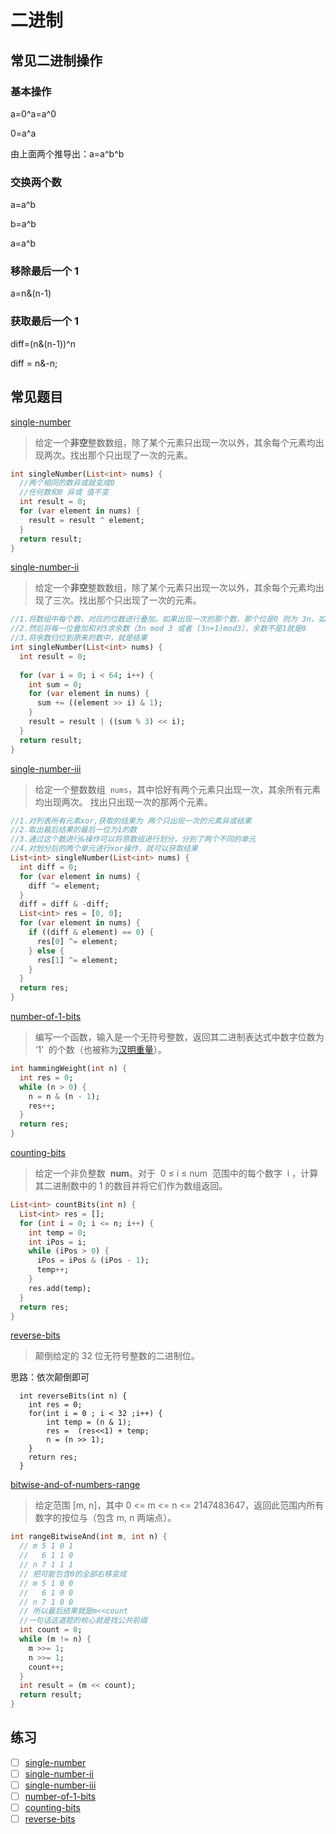 # 二进制

## 常见二进制操作

### 基本操作

a=0^a=a^0

0=a^a

由上面两个推导出：a=a^b^b

### 交换两个数

a=a^b

b=a^b

a=a^b

### 移除最后一个 1

a=n&(n-1)

### 获取最后一个 1

diff=(n&(n-1))^n

diff = n&-n;

## 常见题目

[single-number](https://leetcode-cn.com/problems/single-number/)

> 给定一个**非空**整数数组，除了某个元素只出现一次以外，其余每个元素均出现两次。找出那个只出现了一次的元素。

```dart
int singleNumber(List<int> nums) {
  //两个相同的数异或就变成0
  //任何数和0 异或 值不变
  int result = 0;
  for (var element in nums) {
    result = result ^ element;
  }
  return result;
}

```

[single-number-ii](https://leetcode-cn.com/problems/single-number-ii/)

> 给定一个**非空**整数数组，除了某个元素只出现一次以外，其余每个元素均出现了三次。找出那个只出现了一次的元素。

```dart
//1.将数组中每个数，对应的位数进行叠加。如果出现一次的那个数，那个位是0 则为 3n，如果 是1则是3n+1 
//2.然后将每一位叠加和对3求余数（3n mod 3 或者 (3n+1)mod3），余数不是1就是0
//3.将余数归位到原来的数中，就是结果
int singleNumber(List<int> nums) {
  int result = 0;
  
  for (var i = 0; i < 64; i++) {
    int sum = 0;
    for (var element in nums) {
      sum += ((element >> i) & 1);
    }
    result = result | ((sum % 3) << i);
  }
  return result;
}
```

[single-number-iii](https://leetcode-cn.com/problems/single-number-iii/)

> 给定一个整数数组  `nums`，其中恰好有两个元素只出现一次，其余所有元素均出现两次。 找出只出现一次的那两个元素。

```dart
//1.对列表所有元素xor,获取的结果为 两个只出现一次的元素异或结果
//2.取出最后结果的最后一位为1的数
//3.通过这个数进行&操作可以将原数组进行划分，分到了两个不同的单元
//4.对划分后的两个单元进行xor操作，就可以获取结果
List<int> singleNumber(List<int> nums) {
  int diff = 0;
  for (var element in nums) {
    diff ^= element;
  }
  diff = diff & -diff;
  List<int> res = [0, 0];
  for (var element in nums) {
    if ((diff & element) == 0) {
      res[0] ^= element;
    } else {
      res[1] ^= element;
    }
  }
  return res;
}

```

[number-of-1-bits](https://leetcode-cn.com/problems/number-of-1-bits/)

> 编写一个函数，输入是一个无符号整数，返回其二进制表达式中数字位数为 ‘1’  的个数（也被称为[汉明重量](https://baike.baidu.com/item/%E6%B1%89%E6%98%8E%E9%87%8D%E9%87%8F)）。

```dart
int hammingWeight(int n) {
  int res = 0;
  while (n > 0) {
    n = n & (n - 1);
    res++;
  }
  return res;
}

```

[counting-bits](https://leetcode-cn.com/problems/counting-bits/)

> 给定一个非负整数  **num**。对于  0 ≤ i ≤ num  范围中的每个数字  i ，计算其二进制数中的 1 的数目并将它们作为数组返回。

```dart
List<int> countBits(int n) {
  List<int> res = [];
  for (int i = 0; i <= n; i++) {
    int temp = 0;
    int iPos = i;
    while (iPos > 0) {
      iPos = iPos & (iPos - 1);
      temp++;
    }
    res.add(temp);
  }
  return res;
}
```

[reverse-bits](https://leetcode-cn.com/problems/reverse-bits/)

> 颠倒给定的 32 位无符号整数的二进制位。

思路：依次颠倒即可

```dar
  int reverseBits(int n) {
    int res = 0;
    for(int i = 0 ; i < 32 ;i++) {
        int temp = (n & 1);
        res =  (res<<1) + temp;
        n = (n >> 1); 
    }
    return res;
  }
```

[bitwise-and-of-numbers-range](https://leetcode-cn.com/problems/bitwise-and-of-numbers-range/)

> 给定范围 [m, n]，其中 0 <= m <= n <= 2147483647，返回此范围内所有数字的按位与（包含 m, n 两端点）。

```dart
int rangeBitwiseAnd(int m, int n) {
  // m 5 1 0 1
  //   6 1 1 0
  // n 7 1 1 1
  // 把可能包含0的全部右移变成
  // m 5 1 0 0
  //   6 1 0 0
  // n 7 1 0 0
  // 所以最后结果就是m<<count
  //一句话这道题的核心就是找公共前缀
  int count = 0;
  while (m != n) {
    m >>= 1;
    n >>= 1;
    count++;
  }
  int result = (m << count);
  return result;
}

```

## 练习

- [ ] [single-number](https://leetcode-cn.com/problems/single-number/)
- [ ] [single-number-ii](https://leetcode-cn.com/problems/single-number-ii/)
- [ ] [single-number-iii](https://leetcode-cn.com/problems/single-number-iii/)
- [ ] [number-of-1-bits](https://leetcode-cn.com/problems/number-of-1-bits/)
- [ ] [counting-bits](https://leetcode-cn.com/problems/counting-bits/)
- [ ] [reverse-bits](https://leetcode-cn.com/problems/reverse-bits/)
